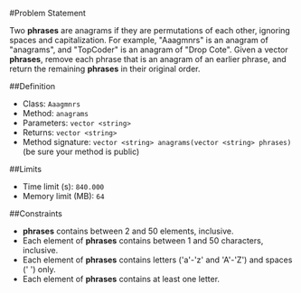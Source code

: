 #Problem Statement

Two **phrases** are anagrams if they are permutations of each other, ignoring spaces and capitalization. For example, "Aaagmnrs" is an anagram of "anagrams", and "TopCoder" is an anagram of "Drop Cote". Given a vector **phrases**, remove each phrase that is an anagram of an earlier phrase, and return the remaining **phrases** in their original order.

##Definition
 - Class: `Aaagmnrs`
 - Method: `anagrams`
 - Parameters: `vector <string>`
 - Returns: `vector <string>`
 - Method signature: `vector <string> anagrams(vector <string> phrases)` (be sure your method is public)

##Limits
 - Time limit (s): `840.000`
 - Memory limit (MB): `64`

##Constraints
- **phrases** contains between 2 and 50 elements, inclusive.
- Each element of **phrases** contains between 1 and 50 characters, inclusive.
- Each element of **phrases** contains letters ('a'-'z' and 'A'-'Z') and spaces (' ') only.
- Each element of **phrases** contains at least one letter.
